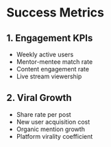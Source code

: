 # Success Metrics

## 1. Engagement KPIs
- Weekly active users
- Mentor-mentee match rate
- Content engagement rate
- Live stream viewership

## 2. Viral Growth
- Share rate per post
- New user acquisition cost
- Organic mention growth
- Platform virality coefficient